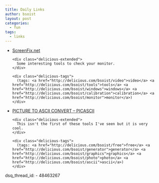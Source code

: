 ```yaml
---
title: Daily Links
author: bsoist
layout: post
categories:
  - fun
tags:
  - links
---
```

<ul class="delicious">
  <li>
    <div class="delicious-link">
      <a href="http://screenfix.net/">ScreenFix.net</a>
    </div>
    
    <div class="delicious-extended">
      Some interesting tools to check your monitor.
    </div>
    
    <div class="delicious-tags">
      (tags: <a href="http://delicious.com/bsoist/video">video</a> <a href="http://delicious.com/bsoist/tools">tools</a> <a href="http://delicious.com/bsoist/windows">windows</a> <a href="http://delicious.com/bsoist/calibration">calibration</a> <a href="http://delicious.com/bsoist/monitor">monitor</a>)
    </div>
  </li>
  
  <li>
    <div class="delicious-link">
      <a href="http://picascii.com/">PICTURE TO ASCII CONVERT &#8211; PICASCII</a>
    </div>
    
    <div class="delicious-extended">
      This isn't the first of these tools I've seen but it is very cool.
    </div>
    
    <div class="delicious-tags">
      (tags: <a href="http://delicious.com/bsoist/free">free</a> <a href="http://delicious.com/bsoist/generator">generator</a> <a href="http://delicious.com/bsoist/graphics">graphics</a> <a href="http://delicious.com/bsoist/photo">photo</a> <a href="http://delicious.com/bsoist/ascii">ascii</a>)
    </div>
  </li>
</ul>
dsq_thread_id:
  - 48463267
